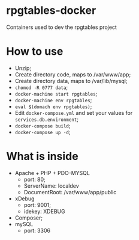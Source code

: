 # rpgtables-docker
Containers used to dev the rpgtables project

# How to use
 - Unzip;
 - Create directory code, maps to /var/www/app;
 - Create directory data, maps to /var/lib/mysql;
 - `chomod -R 0777 data`;
 - `docker-machine start rpgtables`;
 - `docker-machine env rpgtables`;
 - `eval $(domach env rpgtables)`;
 - Edit `docker-compose.yml` and set your values for `services.db.environment`;
 - `docker-compose build`;
 - `docker-compose up -d`;

# What is inside
 - Apache + PHP + PDO-MYSQL
   - port: 80;
   - ServerName: localdev
   - DocumentRoot: /var/www/app/public
 - xDebug
   - port: 9001;
   - idekey: XDEBUG
 - Composer;
 - mySQL
   - port: 3306
